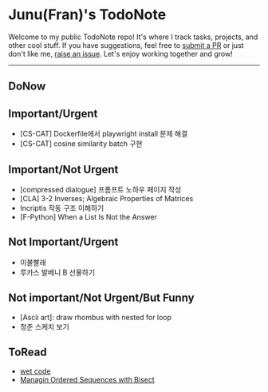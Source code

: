 # Junu(Fran)'s TodoNote
Welcome to my public TodoNote repo! It's where I track tasks, projects, and other cool stuff.
If you have suggestions, feel free to [submit a PR](https://github.com/junuMoon/TodoNote/pulls) or just don't like me, [raise an issue](https://github.com/junuMoon/TodoNote/issues).
Let's enjoy working together and grow!

---

## DoNow

## Important/Urgent
- [CS-CAT] Dockerfile에서 playwright install 문제 해결
- [CS-CAT] cosine similarity batch 구현 

## Important/Not Urgent
- [compressed dialogue] 프롬프트 노하우 페이지 작성
- [CLA] 3-2 Inverses; Algebraic Properties of Matrices
- Incriptis 작동 구조 이해하기
- [F-Python] When a List Is Not the Answer

## Not Important/Urgent
- 이불빨래
- 루카스 발베니 B 선물하기

## Not important/Not Urgent/But Funny
- [Ascii art]: draw rhombus with nested for loop
- 청춘 스케치 보기

## ToRead
- [wet code](https://www.deconstructconf.com/2019/dan-abramov-the-wet-codebase)
- [Managin Ordered Sequences with Bisect](https://www.fluentpython.com/extra/ordered-sequences-with-bisect/)
